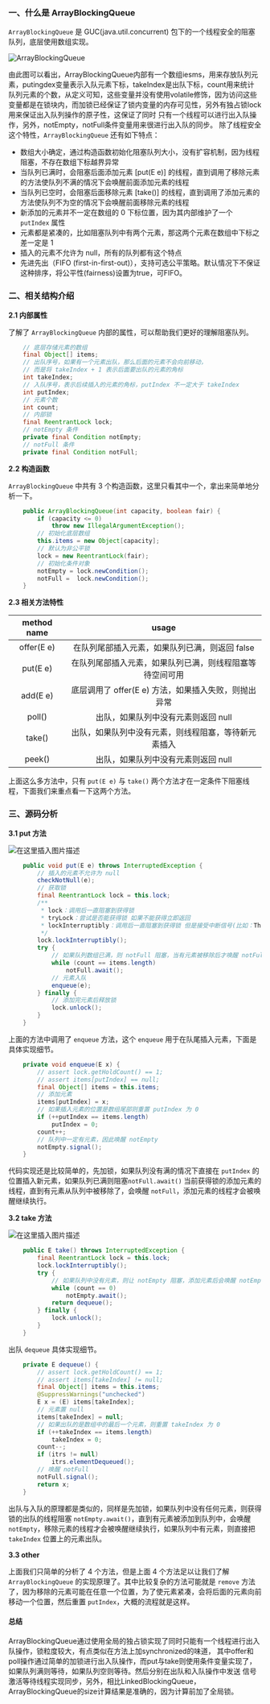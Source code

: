 ### 一、什么是 ArrayBlockingQueue

`ArrayBlockingQueue` 是 GUC(java.util.concurrent) 包下的一个线程安全的阻塞队列，底层使用数组实现。

![ArrayBlockingQueue](https://assets.2dfire.com/frontend/d69daf2717f2d908bb8ebe6de4157d23.png)

由此图可以看出，ArrayBlockingQueue内部有一个数组iesms，用来存放队列元素，putingdex变量表示入队元素下标，takeIndex是出队下标，count用来统计
队列元素的个数，从定义可知，这些变量并没有使用volatile修饰，因为访问这些变量都是在锁块内，而加锁已经保证了锁内变量的内存可见性，另外有独占锁lock用来保证出入队列操作的原子性，这保证了同时
只有一个线程可以进行出入队操作，另外，notEmpty，notFull条件变量用来很进行出入队的同步。
除了线程安全这个特性，`ArrayBlockingQueue` 还有如下特点：
- 数组大小确定，通过构造函数初始化阻塞队列大小，没有扩容机制，因为线程阻塞，不存在数组下标越界异常
- 当队列已满时，会阻塞后面添加元素 [put(E e)] 的线程，直到调用了移除元素的方法使队列不满的情况下会唤醒前面添加元素的线程
- 当队列已空时，会阻塞后面移除元素 [take()] 的线程，直到调用了添加元素的方法使队列不为空的情况下会唤醒前面移除元素的线程
- 新添加的元素并不一定在数组的 0 下标位置，因为其内部维护了一个 `putIndex` 属性
- 元素都是紧凑的，比如阻塞队列中有两个元素，那这两个元素在数组中下标之差一定是 1
- 插入的元素不允许为 null，所有的队列都有这个特点
- 先进先出（FIFO (first-in-first-out)），支持可选公平策略。默认情况下不保证这种排序，将公平性(fairness)设置为true，可FIFO。

### 二、相关结构介绍

**2.1 内部属性**

了解了 `ArrayBlockingQueue` 内部的属性，可以帮助我们更好的理解阻塞队列。

``` java
    // 底层存储元素的数组
    final Object[] items;
    // 出队序号，如果有一个元素出队，那么后面的元素不会向前移动，
    // 而是将 takeIndex + 1 表示后面要出队的元素的角标
    int takeIndex;
    // 入队序号，表示后续插入的元素的角标，putIndex 不一定大于 takeIndex
    int putIndex;
    // 元素个数
    int count;
    // 内部锁
    final ReentrantLock lock;
    // notEmpty 条件
    private final Condition notEmpty;
    // notFull 条件
    private final Condition notFull;

```

**2.2 构造函数**

`ArrayBlockingQueue` 中共有 3 个构造函数，这里只看其中一个，拿出来简单地分析一下。

``` java
    public ArrayBlockingQueue(int capacity, boolean fair) {
        if (capacity <= 0)
            throw new IllegalArgumentException();
        // 初始化底层数组
        this.items = new Object[capacity];
        // 默认为非公平锁
        lock = new ReentrantLock(fair);
        // 初始化条件对象
        notEmpty = lock.newCondition();
        notFull =  lock.newCondition();
    }
```


**2.3 相关方法特性**

| method name | usage |
| :------: | :------: |
| offer(E e) | 在队列尾部插入元素，如果队列已满，则返回 false |
| put(E e) | 在队列尾部插入元素，如果队列已满，则线程阻塞等待空间可用 |
| add(E e) | 底层调用了 offer(E e) 方法，如果插入失败，则抛出异常 |
| poll() | 出队，如果队列中没有元素则返回 null |
| take() | 出队，如果队列中没有元素，则线程阻塞，等待新元素插入 |
| peek() | 出队，如果队列中没有元素则返回 null |

上面这么多方法中，只有 `put(E e)` 与 `take()` 两个方法才在一定条件下阻塞线程，下面我们来重点看一下这两个方法。

### 三、源码分析

**3.1 put 方法**

![在这里插入图片描述](https://img-blog.csdnimg.cn/20190121154429859.png?x-oss-process=image/watermark,type_ZmFuZ3poZW5naGVpdGk,shadow_10,text_aHR0cHM6Ly9ibG9nLmNzZG4ubmV0L2NvZGVqYXM=,size_16,color_FFFFFF,t_70)

``` java
    public void put(E e) throws InterruptedException {
        // 插入的元素不允许为 null
        checkNotNull(e);
        // 获取锁
        final ReentrantLock lock = this.lock;
        /**
         * lock：调用后一直阻塞到获得锁
         * tryLock：尝试是否能获得锁 如果不能获得立即返回
         * lockInterruptibly：调用后一直阻塞到获得锁 但是接受中断信号(比如：Thread、sleep)
         */
        lock.lockInterruptibly();
        try {
            // 如果队列数组已满，则 notFull 阻塞，当有元素被移除后才唤醒 notFull
            while (count == items.length)
                notFull.await();
            // 元素入队
            enqueue(e);
        } finally {
            // 添加完元素后释放锁
            lock.unlock();
        }
    }
```

上面的方法中调用了 `enqueue` 方法，这个 `enqueue` 用于在队尾插入元素，下面是具体实现细节。

``` java
    private void enqueue(E x) {
        // assert lock.getHoldCount() == 1;
        // assert items[putIndex] == null;
        final Object[] items = this.items;
        // 添加元素
        items[putIndex] = x; 
        // 如果插入元素的位置是数组尾部则重置 putIndex 为 0
        if (++putIndex == items.length)
            putIndex = 0;
        count++;
        // 队列中一定有元素，因此唤醒 notEmpty
        notEmpty.signal();
    }
```

代码实现还是比较简单的，先加锁，如果队列没有满的情况下直接在 `putIndex` 的位置插入新元素，如果队列已满则阻塞`notFull.await()` 当前获得锁的添加元素的线程，直到有元素从队列中被移除了，会唤醒 `notFull`，添加元素的线程才会被唤醒继续执行。

**3.2 take 方法**

![在这里插入图片描述](https://img-blog.csdnimg.cn/20190121154444272.png?x-oss-process=image/watermark,type_ZmFuZ3poZW5naGVpdGk,shadow_10,text_aHR0cHM6Ly9ibG9nLmNzZG4ubmV0L2NvZGVqYXM=,size_16,color_FFFFFF,t_70)

``` java
    public E take() throws InterruptedException {
        final ReentrantLock lock = this.lock;
        lock.lockInterruptibly();
        try {
            // 如果队列中没有元素，则让 notEmpty 阻塞，添加元素后会唤醒 notEmpty
            while (count == 0)
                notEmpty.await();
            return dequeue();
        } finally {
            lock.unlock();
        }
    }
```

出队 `dequeue` 具体实现细节。

``` java
    private E dequeue() {
        // assert lock.getHoldCount() == 1;
        // assert items[takeIndex] != null;
        final Object[] items = this.items;
        @SuppressWarnings("unchecked")
        E x = (E) items[takeIndex];
        // 元素置 null
        items[takeIndex] = null;
        // 如果出队的是数组中的最后一个元素，则重置 takeIndex 为 0
        if (++takeIndex == items.length)
            takeIndex = 0;
        count--;
        if (itrs != null)
            itrs.elementDequeued();
        // 唤醒 notFull
        notFull.signal();
        return x;
    }
```

出队与入队的原理都是类似的，同样是先加锁，如果队列中没有任何元素，则获得锁的出队的线程阻塞 `notEmpty.await()`，直到有元素被添加到队列中，会唤醒 `notEmpty`，移除元素的线程才会被唤醒继续执行，如果队列中有元素，则直接把 `takeIndex` 位置上的元素出队。

**3.3 other**

上面我们只简单的分析了 4 个方法，但是上面 4 个方法足以让我们了解 `ArrayBlockingQueue` 的实现原理了。其中比较复杂的方法可能就是 `remove` 方法了，因为移除的元素可能在任意一个位置，为了使元素紧凑，会将后面的元素向前移动一个位置，然后重置 `putIndex`，大概的流程就是这样。


#### 总结
ArrayBlockingQueue通过使用全局的独占锁实现了同时只能有一个线程进行出入队操作，锁粒度较大，有点类似在方法上加synchronized的味道，
其中offer和poll操作通过简单的加锁进行出入队操作，而put与take则使用条件变量实现了，如果队列满则等待，如果队列空则等待。然后分别在出队和入队操作中发送
信号激活等待线程实现同步，另外，相比LinkedBlockingQueue，ArrayBlockingQueue的size计算结果是准确的，因为计算前加了全局锁。




